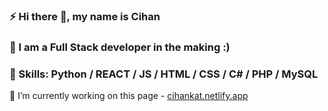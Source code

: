 ### ⚡ Hi there 👋, my name is Cihan
### 👯 I am a Full Stack developer in the making :)
### 🌱 Skills: Python / REACT / JS / HTML / CSS / C# / PHP / MySQL

🔭 I’m currently working on this page - [cihankat.netlify.app](https://cihankat.netlify.app)

<!--
Here are some ideas to get you started:

- 🔭 I’m currently working on ...
- 🌱 I’m currently learning ...
- 👯 I’m looking to collaborate on ...
- 🤔 I’m looking for help with ...
- 💬 Ask me about ...
- 📫 How to reach me: ...
- 😄 Pronouns: ...
- ⚡ Fun fact: ...
-->
